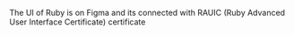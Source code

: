 The UI of Ruby is on Figma and its connected with RAUIC (Ruby Advanced User Interface Certificate) certificate
